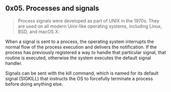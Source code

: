 ## 0x05. Processes and signals

> Process signals were developed as part of UNIX in the 1970s. They are used on all modern Unix-like operating systems, including Linux, BSD, and macOS X.

When a signal is sent to a process, the operating system interrupts the normal flow of the process execution and delivers the notification. If the process has previously registered a way to handle that particular signal, that routine is executed, otherwise the system executes the default signal handler.

Signals can be sent with the kill command, which is named for its default signal (SIGKILL) that instructs the OS to forcefully terminate a process before doing anything else.
